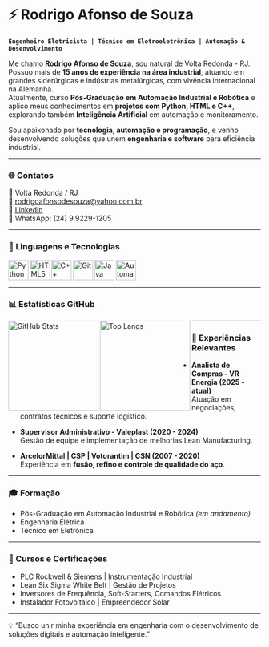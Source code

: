 # ⚡ Rodrigo Afonso de Souza  

**`Engenheiro Eletricista | Técnico em Eletroeletrônica | Automação & Desenvolvimento`**  

Me chamo **Rodrigo Afonso de Souza**, sou natural de Volta Redonda - RJ.  
Possuo mais de **15 anos de experiência na área industrial**, atuando em grandes siderúrgicas e indústrias metalúrgicas, com vivência internacional na Alemanha.  
Atualmente, curso **Pós-Graduação em Automação Industrial e Robótica** e aplico meus conhecimentos em **projetos com Python, HTML e C++**, explorando também **Inteligência Artificial** em automação e monitoramento.  

Sou apaixonado por **tecnologia, automação e programação**, e venho desenvolvendo soluções que unem **engenharia e software** para eficiência industrial.  

---

### 🌐 Contatos  

📍 Volta Redonda / RJ  
📧 [rodrigoafonsodesouza@yahoo.com.br](mailto:rodrigoafonsodesouza@yahoo.com.br)  
🔗 [LinkedIn](https://www.linkedin.com/in/rodrigo-afonso-souza)  
📱 WhatsApp: (24) 9.9229-1205  

---

### 🤖 Linguagens e Tecnologias  

<img align="left" alt="Python" title="Python" width="40px" src="https://cdn.jsdelivr.net/gh/devicons/devicon@latest/icons/python/python-original.svg"/>  
<img align="left" alt="HTML5" title="HTML5" width="40px" src="https://cdn.jsdelivr.net/gh/devicons/devicon@latest/icons/html5/html5-original.svg"/>  
<img align="left" alt="C++" title="C++" width="40px" src="https://cdn.jsdelivr.net/gh/devicons/devicon@latest/icons/cplusplus/cplusplus-original.svg"/>  
<img align="left" alt="Git" title="Git" width="40px" src="https://cdn.jsdelivr.net/gh/devicons/devicon@latest/icons/git/git-original.svg"/>  
<img align="left" alt="Java" title="Java" width="40px" src="https://cdn.jsdelivr.net/gh/devicons/devicon@latest/icons/java/java-original.svg"/>  
<img align="left" alt="Automation" title="Automação Industrial" width="40px" src="https://cdn-icons-png.flaticon.com/512/4303/4303532.png"/>  

<br clear="left"/>

---

### 📊 Estatísticas GitHub  

<p>
  <img 
    align="left" 
    alt="GitHub Stats" 
    height="180" 
    src="https://github-readme-stats.vercel.app/api?username=SeuUsuarioGitHub&show_icons=true&theme=tokyonight&include_all_commits=true&locale=pt-br" 
  />
  <img 
    align="left" 
    alt="Top Langs" 
    height="180" 
    src="https://github-readme-stats.vercel.app/api/top-langs/?username=SeuUsuarioGitHub&theme=tokyonight&layout=compact&custom_title=Tecnologias&langs_count=6" 
  />
</p>

---

### 🚀 Experiências Relevantes  

- **Analista de Compras - VR Energia (2025 - atual)**  
  Atuação em negociações, contratos técnicos e suporte logístico.  

- **Supervisor Administrativo - Valeplast (2020 - 2024)**  
  Gestão de equipe e implementação de melhorias Lean Manufacturing.  

- **ArcelorMittal | CSP | Votorantim | CSN (2007 - 2020)**  
  Experiência em **fusão, refino e controle de qualidade do aço**.  

---

### 🎓 Formação  

- Pós-Graduação em Automação Industrial e Robótica *(em andamento)*  
- Engenharia Elétrica  
- Técnico em Eletrônica  

---

### 🏅 Cursos e Certificações  

- PLC Rockwell & Siemens | Instrumentação Industrial  
- Lean Six Sigma White Belt | Gestão de Projetos  
- Inversores de Frequência, Soft-Starters, Comandos Elétricos  
- Instalador Fotovoltaico | Empreendedor Solar  

---

💡 “Busco unir minha experiência em engenharia com o desenvolvimento de soluções digitais e automação inteligente.”
